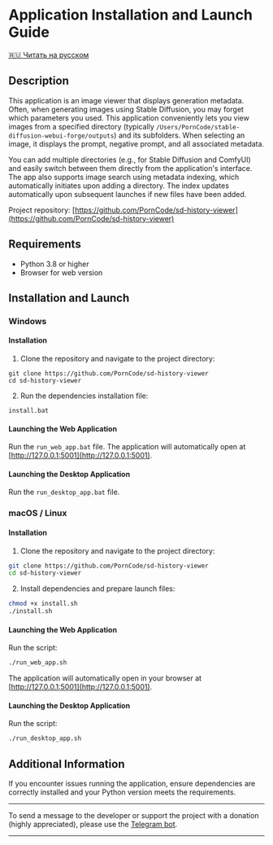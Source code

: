 # Application Installation and Launch Guide
[🇷🇺 Читать на русском](README_ru.md)
## Description

This application is an image viewer that displays generation metadata. Often, when generating images using Stable Diffusion, you may forget which parameters you used. This application conveniently lets you view images from a specified directory (typically `/Users/PornCode/stable-diffusion-webui-forge/outputs`) and its subfolders. When selecting an image, it displays the prompt, negative prompt, and all associated metadata.

You can add multiple directories (e.g., for Stable Diffusion and ComfyUI) and easily switch between them directly from the application's interface. The app also supports image search using metadata indexing, which automatically initiates upon adding a directory. The index updates automatically upon subsequent launches if new files have been added.

Project repository: [https://github.com/PornCode/sd-history-viewer](https://github.com/PornCode/sd-history-viewer)

## Requirements

- Python 3.8 or higher
- Browser for web version

## Installation and Launch

### Windows

#### Installation

1. Clone the repository and navigate to the project directory:
```
git clone https://github.com/PornCode/sd-history-viewer
cd sd-history-viewer
```

2. Run the dependencies installation file:
```
install.bat
```

#### Launching the Web Application

Run the `run_web_app.bat` file. The application will automatically open at [http://127.0.0.1:5001](http://127.0.0.1:5001).

#### Launching the Desktop Application

Run the `run_desktop_app.bat` file.

### macOS / Linux

#### Installation

1. Clone the repository and navigate to the project directory:
```bash
git clone https://github.com/PornCode/sd-history-viewer
cd sd-history-viewer
```

2. Install dependencies and prepare launch files:
```bash
chmod +x install.sh
./install.sh
```

#### Launching the Web Application

Run the script:
```bash
./run_web_app.sh
```
The application will automatically open in your browser at [http://127.0.0.1:5001](http://127.0.0.1:5001).

#### Launching the Desktop Application

Run the script:
```bash
./run_desktop_app.sh
```

## Additional Information

If you encounter issues running the application, ensure dependencies are correctly installed and your Python version meets the requirements.

---

To send a message to the developer or support the project with a donation (highly appreciated), please use the [Telegram bot](https://t.me/create_donations_bot?start=github).

---

